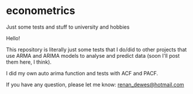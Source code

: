# econometrics
Just some tests and stuff to university and hobbies

Hello!

This repository is literally just some tests that I do/did to other projects that use ARMA and ARIMA models to analyse and predict data (soon I'll post them here, I think).

I did my own auto arima function and tests with ACF and PACF.

If you have any question, please let me know: renan_dewes@hotmail.com
